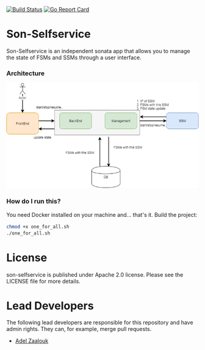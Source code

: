 
[![Build Status](https://travis-ci.org/zanetworker/son-selfservice.svg?branch=master)](https://travis-ci.org/zanetworker/son-selfservice)
[![Go Report Card](https://goreportcard.com/badge/github.com/zanetworker/son-selfservice)](https://goreportcard.com/report/github.com/zanetworker/son-selfservice)

# Son-Selfservice
Son-Selfservice is an independent sonata app that allows you to manage the state of FSMs and SSMs through a user interface.


### Architecture
![Architecture](self-service-portal.png?raw=true "Self-service Portal Architecture")


### How do I run this?
You need Docker installed on your machine and... that's it. Build the project:

```bash
chmod +x one_for_all.sh
./one_for_all.sh
```

# License
son-selfservice is published under Apache 2.0 license. Please see the LICENSE file for more details.


# Lead Developers
The following lead developers are responsible for this repository and have admin rights. They can, for example, merge pull requests.
- [Adel Zaalouk](https://github.com/zanetworker)
